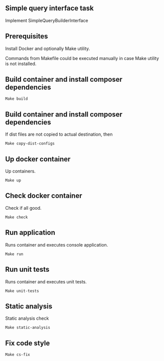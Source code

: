 ## Simple query interface task

Implement SimpleQueryBuilderInterface

## Prerequisites

Install Docker and optionally Make utility.

Commands from Makefile could be executed manually in case Make utility is not installed.

## Build container and install composer dependencies

    Make build

## Build container and install composer dependencies

If dist files are not copied to actual destination, then
    
    Make copy-dist-configs
        
## Up docker container

Up containers.

    Make up   
    
## Check docker container

Check if all good.

    Make check           
        
## Run application

Runs container and executes console application.

    Make run
    

## Run unit tests

Runs container and executes unit tests.

    Make unit-tests

## Static analysis

Static analysis check

    Make static-analysis
    
## Fix code style

    Make cs-fix